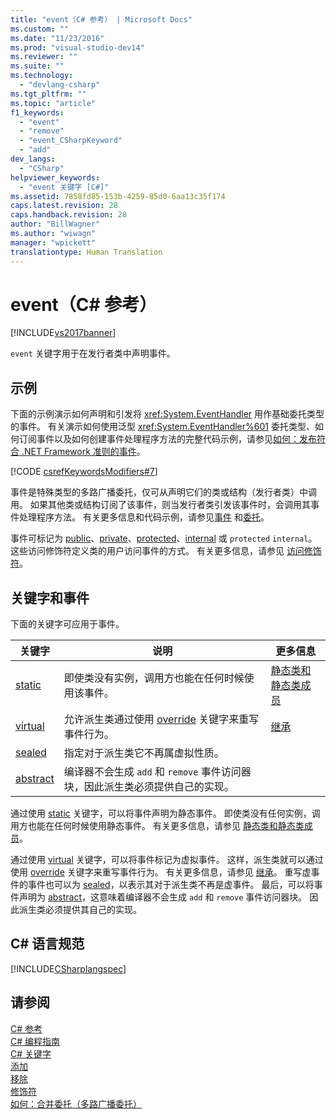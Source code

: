 ```yaml
---
title: "event（C# 参考） | Microsoft Docs"
ms.custom: ""
ms.date: "11/23/2016"
ms.prod: "visual-studio-dev14"
ms.reviewer: ""
ms.suite: ""
ms.technology: 
  - "devlang-csharp"
ms.tgt_pltfrm: ""
ms.topic: "article"
f1_keywords: 
  - "event"
  - "remove"
  - "event_CSharpKeyword"
  - "add"
dev_langs: 
  - "CSharp"
helpviewer_keywords: 
  - "event 关键字 [C#]"
ms.assetid: 7858fd85-153b-4259-85d0-6aa13c35f174
caps.latest.revision: 28
caps.handback.revision: 28
author: "BillWagner"
ms.author: "wiwagn"
manager: "wpickett"
translationtype: Human Translation
---
```

# event（C# 参考）
[!INCLUDE[vs2017banner](../../../csharp/includes/vs2017banner.md)]

`event` 关键字用于在发行者类中声明事件。  
  
## 示例  
 下面的示例演示如何声明和引发将 <xref:System.EventHandler> 用作基础委托类型的事件。  有关演示如何使用泛型 <xref:System.EventHandler%601> 委托类型、如何订阅事件以及如何创建事件处理程序方法的完整代码示例，请参见[如何：发布符合 .NET Framework 准则的事件](../../../csharp/programming-guide/events/how-to-publish-events-that-conform-to-net-framework-guidelines.md)。  
  
 [!CODE [csrefKeywordsModifiers#7](../CodeSnippet/VS_Snippets_VBCSharp/csrefKeywordsModifiers#7)]  
  
 事件是特殊类型的多路广播委托，仅可从声明它们的类或结构（发行者类）中调用。  如果其他类或结构订阅了该事件，则当发行者类引发该事件时，会调用其事件处理程序方法。  有关更多信息和代码示例，请参见[事件](../../../csharp/programming-guide/events/index.md) 和[委托](../../../csharp/programming-guide/delegates/index.md)。  
  
 事件可标记为 [public](../../../csharp/language-reference/keywords/public.md)、[private](../../../csharp/language-reference/keywords/private.md)、[protected](../../../csharp/language-reference/keywords/protected.md)、[internal](../../../csharp/language-reference/keywords/internal.md) 或 `protected` `internal`。  这些访问修饰符定义类的用户访问事件的方式。  有关更多信息，请参见 [访问修饰符](../../../csharp/programming-guide/classes-and-structs/access-modifiers.md)。  
  
## 关键字和事件  
 下面的关键字可应用于事件。  
  
|关键字|说明|更多信息|  
|---------|--------|----------|  
|[static](../../../csharp/language-reference/keywords/static.md)|即使类没有实例，调用方也能在任何时候使用该事件。|[静态类和静态类成员](../../../csharp/programming-guide/classes-and-structs/static-classes-and-static-class-members.md)|  
|[virtual](../../../csharp/language-reference/keywords/virtual.md)|允许派生类通过使用 [override](../../../csharp/language-reference/keywords/override.md) 关键字来重写事件行为。|[继承](../../../csharp/programming-guide/classes-and-structs/inheritance.md)|  
|[sealed](../../../csharp/language-reference/keywords/sealed.md)|指定对于派生类它不再属虚拟性质。||  
|[abstract](../../../csharp/language-reference/keywords/abstract.md)|编译器不会生成 `add` 和 `remove` 事件访问器块，因此派生类必须提供自己的实现。||  
  
 通过使用 [static](../../../csharp/language-reference/keywords/static.md) 关键字，可以将事件声明为静态事件。  即使类没有任何实例，调用方也能在任何时候使用静态事件。  有关更多信息，请参见 [静态类和静态类成员](../../../csharp/programming-guide/classes-and-structs/static-classes-and-static-class-members.md)。  
  
 通过使用 [virtual](../../../csharp/language-reference/keywords/virtual.md) 关键字，可以将事件标记为虚拟事件。  这样，派生类就可以通过使用 [override](../../../csharp/language-reference/keywords/override.md) 关键字来重写事件行为。  有关更多信息，请参见 [继承](../../../csharp/programming-guide/classes-and-structs/inheritance.md)。  重写虚事件的事件也可以为 [sealed](../../../csharp/language-reference/keywords/sealed.md)，以表示其对于派生类不再是虚事件。  最后，可以将事件声明为 [abstract](../../../csharp/language-reference/keywords/abstract.md)，这意味着编译器不会生成 `add` 和 `remove` 事件访问器块。  因此派生类必须提供其自己的实现。  
  
## C\# 语言规范  
 [!INCLUDE[CSharplangspec](../../../csharp/language-reference/keywords/includes/csharplangspec_md.md)]  
  
## 请参阅  
 [C\# 参考](../../../csharp/language-reference/index.md)   
 [C\# 编程指南](../../../csharp/programming-guide/index.md)   
 [C\# 关键字](../../../csharp/language-reference/keywords/index.md)   
 [添加](../../../csharp/language-reference/keywords/add.md)   
 [移除](../../../csharp/language-reference/keywords/remove.md)   
 [修饰符](../../../csharp/language-reference/keywords/modifiers.md)   
 [如何：合并委托（多路广播委托）](../../../csharp/programming-guide/delegates/how-to-combine-delegates-multicast-delegates.md)